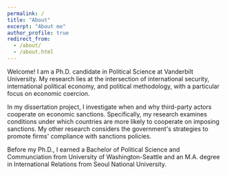 ```yaml
---
permalink: /
title: "About"
excerpt: "About me"
author_profile: true
redirect_from: 
  - /about/
  - /about.html
---
```


Welcome! I am a Ph.D. candidate in Political Science at Vanderbilt University. My research lies at the intersection of international security, international political economy, and political methodology, with a particular focus on economic coercion.


In my dissertation project, I investigate when and why third-party actors cooperate on economic sanctions. Specifically, my research examines conditions under which countries are more likely to cooperate on imposing sanctions. My other research considers the government's strategies to promote firms' compliance with sanctions policies.


Before my Ph.D., I earned a Bachelor of Political Science and Communciation from University of Washington-Seattle and an M.A. degree in International Relations from Seoul National University.


